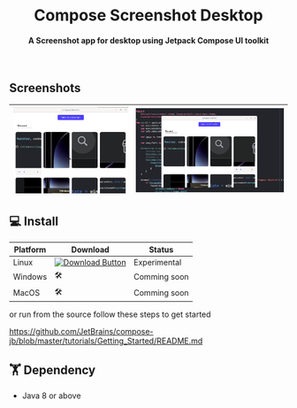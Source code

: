 <h1 align="center">Compose Screenshot Desktop


<br/>

<h4 align="center">A Screenshot app for desktop using Jetpack Compose UI toolkit</h4>

<br/>

## Screenshots



| ![](https://github.com/MotasemF/ComposeScreenshot/raw/master/arts/main-page.gif) | ![](https://github.com/MotasemF/ComposeScreenshot/raw/master/arts/screenshot-functionality.gif) |
| ------------------------------------------------------------ | ------------------------------------------------------------ |



## 💻 Install

| Platform | Download                                                     | Status       |
| -------- | ------------------------------------------------------------ | ------------ |
| Linux    | [![Download Button](https://img.shields.io/badge/linux-1.0.0-blue)]([https://github.com/theapache64/stackzy/releases/latest](https://github.com/MotasemF/ComposeScreenshot/releases)) | Experimental |
| Windows  | 🛠️                                                            | Comming soon |
| MacOS    | 🛠️                                                            | Comming soon |

or run from the source follow these steps to get started 

https://github.com/JetBrains/compose-jb/blob/master/tutorials/Getting_Started/README.md

## 🏋 Dependency

- Java 8 or above
